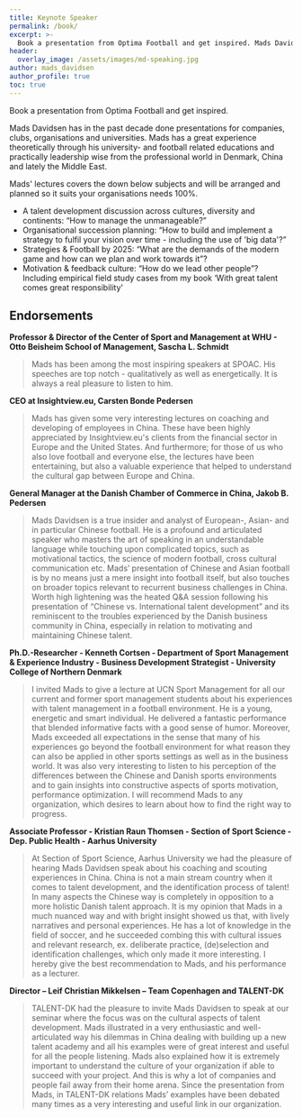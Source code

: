 ```yaml
---
title: Keynote Speaker
permalink: /book/
excerpt: >-
  Book a presentation from Optima Football and get inspired. Mads Davidsen has in the past decade done presentations for companies, clubs, organisations and universities.
header:
  overlay_image: /assets/images/md-speaking.jpg
author: mads_davidsen
author_profile: true
toc: true
---
```


Book a presentation from Optima Football and get inspired.

Mads Davidsen has in the past decade done presentations for companies, clubs, organisations and universities. Mads has a great experience theoretically through his university- and football related educations and practically leadership wise from the professional world in Denmark, China and lately the Middle East.

Mads' lectures covers the down below subjects and will be arranged and planned so it suits your organisations needs 100%.

- A talent development discussion across cultures, diversity and continents: “How to manage the unmanageable?”
- Organisational succession planning: “How to build and implement a strategy to fulfil your vision over time - including the use of 'big data'?”
- Strategies & Football by 2025: “What are the demands of the modern game and how can we plan and work towards it”?
- Motivation & feedback culture: “How do we lead other people”? Including empirical field study cases from my book ‘With great talent comes great responsibility'

## Endorsements

**Professor & Director of the Center of Sport and Management at WHU - Otto Beisheim School of Management, Sascha L. Schmidt**

> Mads has been among the most inspiring speakers at SPOAC. His speeches are top notch - qualitatively as well as energetically. It is always a real pleasure to listen to him.

**CEO at Insightview.eu, Carsten Bonde Pedersen**

> Mads has given some very interesting lectures on coaching and developing of employees in China. These have been highly appreciated by Insightview.eu's clients from the financial sector in Europe and the United States. And furthermore; for those of us who also love football and everyone else, the lectures have been entertaining, but also a valuable experience that helped to understand the cultural gap between Europe and China.

**General Manager at the Danish Chamber of Commerce in China, Jakob B. Pedersen**

> Mads Davidsen is a true insider and analyst of European-, Asian- and in particular Chinese football. He is a profound and articulated speaker who masters the art of speaking in an understandable language while touching upon complicated topics, such as motivational tactics, the science of modern football, cross cultural communication etc. Mads’ presentation of Chinese and Asian football is by no means just a mere insight into football itself, but also touches on broader topics relevant to recurrent business challenges in China. Worth high lightening was the heated Q&A session following his presentation of “Chinese vs. International talent development” and its reminiscent to the troubles experienced by the Danish business community in China, especially in relation to motivating and maintaining Chinese talent.

**Ph.D.-Researcher - Kenneth Cortsen - Department of Sport Management & Experience Industry - Business Development Strategist - University College of Northern Denmark**

> I invited Mads to give a lecture at UCN Sport Management for all our current and former sport management students about his experiences with talent management in a football environment. He is a young, energetic and smart individual. He delivered a fantastic performance that blended informative facts with a good sense of humor. Moreover, Mads exceeded all expectations in the sense that many of his experiences go beyond the football environment for what reason they can also be applied in other sports settings as well as in the business world. It was also very interesting to listen to his perception of the differences between the Chinese and Danish sports environments and to gain insights into constructive aspects of sports motivation, performance optimization. I will recommend Mads to any organization, which desires to learn about how to find the right way to progress.

**Associate Professor - Kristian Raun Thomsen - Section of Sport Science - Dep. Public Health - Aarhus University**

> At Section of Sport Science, Aarhus University we had the pleasure of hearing Mads Davidsen speak about his coaching and scouting experiences in China. China is not a main stream country when it comes to talent development, and the identification process of talent! In many aspects the Chinese way is completely in opposition to a more holistic Danish talent approach. It is my opinion that Mads in a much nuanced way and with bright insight showed us that, with lively narratives and personal experiences. He has a lot of knowledge in the field of soccer, and he succeeded combing this with cultural issues and relevant research, ex. deliberate practice, (de)selection and identification challenges, which only made it more interesting. I hereby give the best recommendation to Mads, and his performance as a lecturer.

**Director – Leif Christian Mikkelsen – Team Copenhagen and TALENT-DK**

> TALENT-DK had the pleasure to invite Mads Davidsen to speak at our seminar where the focus was on the cultural aspects of talent development. Mads illustrated in a very enthusiastic and well-articulated way his dilemmas in China dealing with building up a new talent academy and all his examples were of great interest and useful for all the people listening. Mads also explained how it is extremely important to understand the culture of your organization if able to succeed with your project. And this is why a lot of companies and people fail away from their home arena. Since the presentation from Mads, in TALENT-DK relations Mads’ examples have been debated many times as a very interesting and useful link in our organization.
